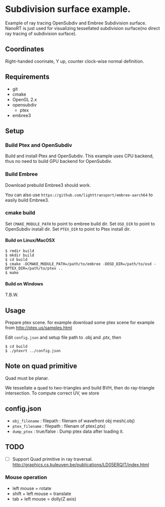# Subdivision surface example.

Example of ray tracing OpenSubdiv and Embree Subdivision surface.
NanoRT is just used for visualizing tessellated subdivision surface(no direct ray tracing of subdivision surface).

## Coordinates

Right-handed coorinate, Y up, counter clock-wise normal definition.

## Requirements

* git
* cmake
* OpenGL 2.x
* opensubdiv
  * ptex
* embree3

## Setup

### Build Ptex and OpenSubdiv

Build and install Ptex and OpenSubdiv. This example uses CPU backend, thus no need to build GPU backend for OpenSubdiv.

### Build Embree

Download prebuild Embree3 should work.

You can also use `https://github.com/lighttransport/embree-aarch64` to easily build Embree3.

### cmake build

Set `CMAKE_MODULE_PATH` to point to embree build dir.
Set `OSD_DIR` to point to OpenSubdiv install dir.
Set `PTEX_DIR` to point to Ptex install dir.

#### Build on Linux/MacOSX

```
$ rmdir build
$ mkdir build
$ cd build
$ cmake -DCMAKE_MODULE_PATH=/path/to/embree -DOSD_DIR=/path/to/osd -DPTEX_DIR=/path/to/ptex ..
$ make
```

#### Build on Windows

T.B.W.

## Usage

Prepare ptex scene. for example download some ptex scene for example from http://ptex.us/samples.html

Edit `config.json` and setup file path to .obj and .ptx, then

```
$ cd build
$ ./ptexrt ../config.json
```

## Note on quad primitive

Quad must be planar.

We tessellate a quad to two-triangles and build BVH, then do ray-triangle intersection.
To compute correct UV, we store

## config.json


* `obj_filename` : filepath : filenam of wavefront obj mesh(.obj)
* `ptex_filename` : filepath : filenam of ptex(.ptx)
* `dump_ptex` : true/false : Dump ptex data after loading it.

## TODO

* [ ] Support Quad primitive in ray traversal. http://graphics.cs.kuleuven.be/publications/LD05ERQIT/index.html

### Mouse operation

* left mouse = rotate
* shift + left mouse = translate
* tab + left mouse = dolly(Z axis)

